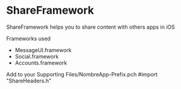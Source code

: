 ShareFramework
==============

ShareFramework helps you to share content with others apps in iOS


Frameworks used
 - MessageUI.framework
 - Social.framework
 - Accounts.framework


Add to your Supporting Files/NombreApp-Prefix.pch 
#import "ShareHeaders.h"

